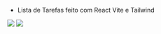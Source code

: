 <ul>
  <li>Lista de Tarefas feito com React Vite e Tailwind</li>
</ul>
<div className="flex">
<img src="https://github.com/user-attachments/assets/99a3987c-ac44-40f3-8aa0-960020cee0e4" />
<img src="https://github.com/user-attachments/assets/cfef9036-54ef-47d7-a10f-edefc250868f" />
</div>

